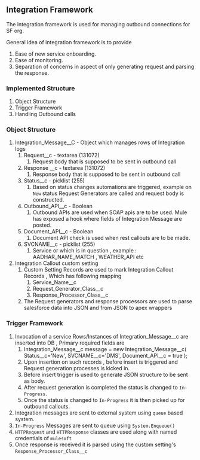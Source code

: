 ## Integration Framework

The integration framework is used for managing outbound connections for SF org.

General idea of integration framework is to provide
1. Ease of new service onboarding.
1. Ease of monitoring.
1. Separation of concerns in aspect of only generating request and parsing the response.


### Implemented Structure

1. Object Structure
1. Trigger Framework
1. Handling Outbound calls

### Object Structure
1. Integration_Message__C - Object which manages rows of Integration logs
    1. Request__c - textarea (131072)
        1. Request body that is supposed to be sent in outbound call
    1. Response __c - textarea (131072)
        1. Response body that is supposed to be sent in outbound call
    1. Status__c - picklist (255)
        1. Based on status changes automations are triggered, example on `New` status Request Generators are called and request body is constructed.
    1. Outbound_API__c - Boolean
        1. Outbound APIs are used when SOAP apis are to be used. Mule has exposed a hook where fields of Integration Message are posted. 
    1. Document_API__c - Boolean
        1. Document API check is used when rest callouts are to be made.
    1. SVCNAME__c - picklist (255)
        1. Service or which is in question , example : AADHAR_NAME_MATCH , WEATHER_API etc
1. Integration Callout custom setting
    1. Custom Setting Records are used to mark Integration Callout Records , Which has following mapping
        1. Service_Name__c
        1. Request_Generator_Class__c
        1. Response_Processor_Class__c
    1. The Request generators and response processors are used to parse salesforce data into JSON and from JSON to apex wrappers

### Trigger Framework

1. Invocation of a service
Rows/Instances of Integration_Message__c are inserted into DB , Primary required fields are 
    1. Integration_Message__c message = new Integration_Message__c(
            Status__c='New',
            SVCNAME__c='DMS',
            Document_API__c = true
        );
    1. Upon insertion on such records , before insert is triggered and Request generation processes is kicked in.
    1. Before insert trigger is used to generate JSON structure to be sent as body.
    1. After request generation is completed the status is changed to `In-Progress`.
    1. Once the status is changed to `In-Progress` it is then picked up for outbound callouts. 
1. Integration messages are sent to external system using `queue` based system.
1. `In-Progress` Messages are sent to queue using `System.Enqueue()`
1. `HTTPRequest` and `HTTPResponse` classes are used along with named credentials of `mulesoft`
1. Once response is received it is parsed using the custom setting's  `Response_Processor_Class__c`
